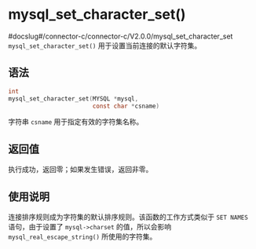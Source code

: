 mysql_set_character_set() 
==============================================
#docslug#/connector-c/connector-c/V2.0.0/mysql_set_character_set
`mysql_set_character_set()` 用于设置当前连接的默认字符集。

语法 
-----------------------

```c
int
mysql_set_character_set(MYSQL *mysql,
                        const char *csname)
```



字符串 `csname` 用于指定有效的字符集名称。

返回值 
------------------------

执行成功，返回零；如果发生错误，返回非零。

使用说明 
-------------------------

连接排序规则成为字符集的默认排序规则。该函数的工作方式类似于 `SET NAMES` 语句，由于设置了 `mysql->charset` 的值，所以会影响 `mysql_real_escape_string()` 所使用的字符集。

